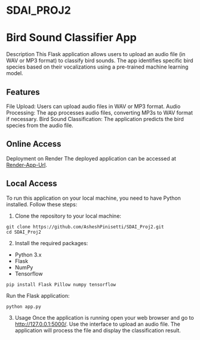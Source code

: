 # SDAI_PROJ2
# Bird Sound Classifier App
Description
This Flask application allows users to upload an audio file (in WAV or MP3 format) to classify bird sounds. The app identifies specific bird species based on their vocalizations using a pre-trained machine learning model.

## Features
File Upload: Users can upload audio files in WAV or MP3 format.
Audio Processing: The app processes audio files, converting MP3s to WAV format if necessary.
Bird Sound Classification: The application predicts the bird species from the audio file.

## Online Access
Deployment on Render
The deployed application can be accessed at [Render-App-Url](https://sdai-proj-app2.onrender.com).


## Local Access
To run this application on your local machine, you need to have Python installed. Follow these steps:

1. Clone the repository to your local machine:
```
git clone https://github.com/AsheshPinisetti/SDAI_Proj2.git
cd SDAI_Proj2
```

2. Install the required packages:
- Python 3.x
- Flask
- NumPy
- Tensorflow
```
pip install Flask Pillow numpy tensorflow
```
Run the Flask application:

```
python app.py
```
3. Usage
Once the application is running open your web browser and go to http://127.0.0.1:5000/.
Use the interface to upload an audio file.
The application will process the file and display the classification result.
